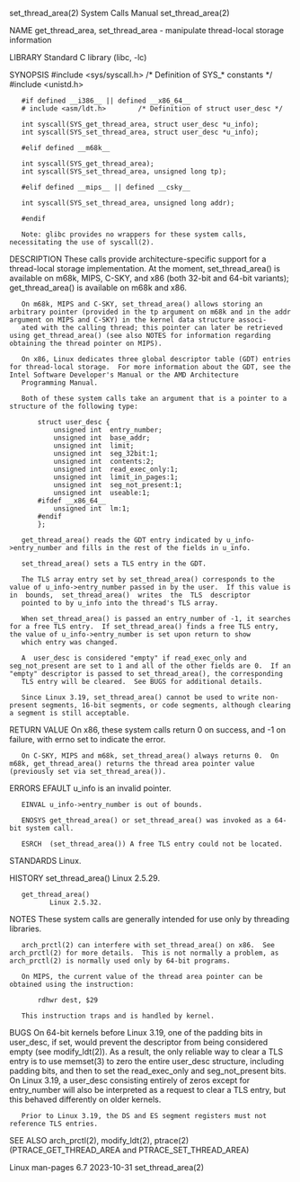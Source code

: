 set_thread_area(2)                                                                          System Calls Manual                                                                          set_thread_area(2)

NAME
       get_thread_area, set_thread_area - manipulate thread-local storage information

LIBRARY
       Standard C library (libc, -lc)

SYNOPSIS
       #include <sys/syscall.h>     /* Definition of SYS_* constants */
       #include <unistd.h>

       #if defined __i386__ || defined __x86_64__
       # include <asm/ldt.h>        /* Definition of struct user_desc */

       int syscall(SYS_get_thread_area, struct user_desc *u_info);
       int syscall(SYS_set_thread_area, struct user_desc *u_info);

       #elif defined __m68k__

       int syscall(SYS_get_thread_area);
       int syscall(SYS_set_thread_area, unsigned long tp);

       #elif defined __mips__ || defined __csky__

       int syscall(SYS_set_thread_area, unsigned long addr);

       #endif

       Note: glibc provides no wrappers for these system calls, necessitating the use of syscall(2).

DESCRIPTION
       These  calls  provide  architecture-specific support for a thread-local storage implementation.  At the moment, set_thread_area() is available on m68k, MIPS, C-SKY, and x86 (both 32-bit and 64-bit
       variants); get_thread_area() is available on m68k and x86.

       On m68k, MIPS and C-SKY, set_thread_area() allows storing an arbitrary pointer (provided in the tp argument on m68k and in the addr argument on MIPS and C-SKY) in the kernel data structure associ‐
       ated with the calling thread; this pointer can later be retrieved using get_thread_area() (see also NOTES for information regarding obtaining the thread pointer on MIPS).

       On x86, Linux dedicates three global descriptor table (GDT) entries for thread-local storage.  For more information about the GDT, see the Intel Software Developer's Manual or the AMD Architecture
       Programming Manual.

       Both of these system calls take an argument that is a pointer to a structure of the following type:

           struct user_desc {
               unsigned int  entry_number;
               unsigned int  base_addr;
               unsigned int  limit;
               unsigned int  seg_32bit:1;
               unsigned int  contents:2;
               unsigned int  read_exec_only:1;
               unsigned int  limit_in_pages:1;
               unsigned int  seg_not_present:1;
               unsigned int  useable:1;
           #ifdef __x86_64__
               unsigned int  lm:1;
           #endif
           };

       get_thread_area() reads the GDT entry indicated by u_info->entry_number and fills in the rest of the fields in u_info.

       set_thread_area() sets a TLS entry in the GDT.

       The TLS array entry set by set_thread_area() corresponds to the value of u_info->entry_number passed in by the user.  If this value is  in  bounds,  set_thread_area()  writes  the  TLS  descriptor
       pointed to by u_info into the thread's TLS array.

       When set_thread_area() is passed an entry_number of -1, it searches for a free TLS entry.  If set_thread_area() finds a free TLS entry, the value of u_info->entry_number is set upon return to show
       which entry was changed.

       A  user_desc is considered "empty" if read_exec_only and seg_not_present are set to 1 and all of the other fields are 0.  If an "empty" descriptor is passed to set_thread_area(), the corresponding
       TLS entry will be cleared.  See BUGS for additional details.

       Since Linux 3.19, set_thread_area() cannot be used to write non-present segments, 16-bit segments, or code segments, although clearing a segment is still acceptable.

RETURN VALUE
       On x86, these system calls return 0 on success, and -1 on failure, with errno set to indicate the error.

       On C-SKY, MIPS and m68k, set_thread_area() always returns 0.  On m68k, get_thread_area() returns the thread area pointer value (previously set via set_thread_area()).

ERRORS
       EFAULT u_info is an invalid pointer.

       EINVAL u_info->entry_number is out of bounds.

       ENOSYS get_thread_area() or set_thread_area() was invoked as a 64-bit system call.

       ESRCH  (set_thread_area()) A free TLS entry could not be located.

STANDARDS
       Linux.

HISTORY
       set_thread_area()
              Linux 2.5.29.

       get_thread_area()
              Linux 2.5.32.

NOTES
       These system calls are generally intended for use only by threading libraries.

       arch_prctl(2) can interfere with set_thread_area() on x86.  See arch_prctl(2) for more details.  This is not normally a problem, as arch_prctl(2) is normally used only by 64-bit programs.

       On MIPS, the current value of the thread area pointer can be obtained using the instruction:

           rdhwr dest, $29

       This instruction traps and is handled by kernel.

BUGS
       On 64-bit kernels before Linux 3.19, one of the padding bits in user_desc, if set, would prevent the descriptor from being considered empty (see modify_ldt(2)).  As a result, the only reliable way
       to clear a TLS entry is to use memset(3) to zero the entire user_desc structure, including padding bits, and then to set the read_exec_only and seg_not_present bits.  On Linux  3.19,  a  user_desc
       consisting entirely of zeros except for entry_number will also be interpreted as a request to clear a TLS entry, but this behaved differently on older kernels.

       Prior to Linux 3.19, the DS and ES segment registers must not reference TLS entries.

SEE ALSO
       arch_prctl(2), modify_ldt(2), ptrace(2) (PTRACE_GET_THREAD_AREA and PTRACE_SET_THREAD_AREA)

Linux man-pages 6.7                                                                              2023-10-31                                                                              set_thread_area(2)
